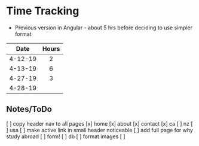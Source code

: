 # Time Tracking

* Previous version in Angular - about 5 hrs before deciding to use simpler format

| Date          | Hours         |
| ------------- |:-------------:|
| 4-12-19       | 2             |
| 4-13-19       | 6             |
| 4-27-19       | 3             |
| 4-28-19       |              |





## Notes/ToDo

[ ] copy header nav to all pages
  [x] home
  [x] about
  [x] contact
  [x] ca
  [ ] nz
  [ ] usa
[ ] make active link in small header noticeable
[ ] add full page for why study abroad
[ ] form!
[ ] db
[ ] format images
[ ] 